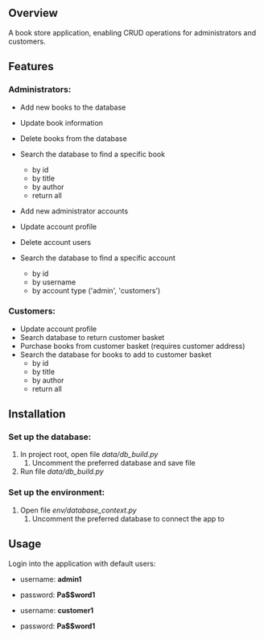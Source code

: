 ## Overview
A book store application, enabling CRUD operations for administrators and customers. 

## Features
### Administrators:
- Add new books to the database
- Update book information
- Delete books from the database
- Search the database to find a specific book
    - by id
    - by title
    - by author
    - return all


- Add new administrator accounts
- Update account profile
- Delete account users
- Search the database to find a specific account
  - by id
  - by username
  - by account type ('admin', 'customers')
### Customers:
- Update account profile
- Search database to return customer basket
- Purchase books from customer basket (requires customer address)
- Search the database for books to add to customer basket
  - by id
  - by title
  - by author
  - return all

## Installation
### Set up the database:
1. In project root, open file *data/db_build.py*
   1. Uncomment the preferred database and save file
2. Run file *data/db_build.py*

### Set up the environment:
1. Open file *env/database_context.py*
   1. Uncomment the preferred database to connect the app to

## Usage
Login into the application with default users:
- username: **admin1**
- password: **Pa$$word1**


- username: **customer1**
- password: **Pa$$word1**


